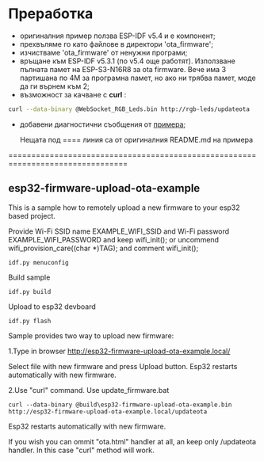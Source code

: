# Преработка

- оригиналния пример ползва ESP-IDF v5.4 и е компонент;
- прехвъляме го като файлове в директори 'ota_firmware';
- изчистваме 'ota_firmware' от ненужни програми;
- връщане към ESP-IDF v5.3.1 (по v5.4 още работят). Използване пълната памет на ESP-S3-N16R8 за ota firmware. Вече има 3 партишана по 4M за програмна памет, но ако ни трябва памет, моде да ги върнем към 2;
- възможност за качване с  **curl** :

```bash
curl --data-binary @WebSocket_RGB_Leds.bin http://rgb-leds/updateota
```

- добавени диагностични съобщения от [примера](https://github.com/espressif/esp-idf/tree/master/examples/system/ota/native_ota_example);

  Нещата под ==== линия са от оригиналния README.md на примера

================================================================================

## esp32-firmware-upload-ota-example

This is a sample how to remotely upload a new firmware to your esp32 based project.

Provide Wi-Fi SSID name EXAMPLE_WIFI_SSID and Wi-Fi password EXAMPLE_WIFI_PASSWORD and keep wifi_init();
or uncommend wifi_provision_care((char *)TAG); and comment wifi_init();

```text
idf.py menuconfig
```

Build sample

```text
idf.py build
```

Upload to esp32 devboard

```text
idf.py flash
```

Sample provides two way to upload new firmware:

1.Type in browser <http://esp32-firmware-upload-ota-example.local/>

Select file with new firmware and press Upload button. Esp32 restarts automatically with new firmware.

2.Use "curl" command. Use update_firmware.bat

```text
curl --data-binary @build\esp32-firmware-upload-ota-example.bin http://esp32-firmware-upload-ota-example.local/updateota
```

Esp32 restarts automatically with new firmware.

If you wish you can ommit "ota.html" handler at all, an keep only /updateota handler. In this case "curl" method will work.
